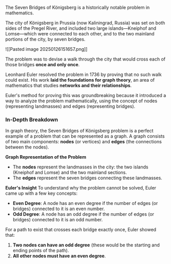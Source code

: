 The Seven Bridges of Königsberg is a historically notable problem in mathematics.

The city of Königsberg in Prussia (now Kaliningrad, Russia) was set on both sides of the Pregel River, and included two large islands—Kneiphof and Lomse—which were connected to each other, and to the two mainland portions of the city, by seven bridges. 

![[Pasted image 20250126151657.png]]

The problem was to devise a walk through the city that would cross each of those bridges **once and only once**.

Leonhard Euler resolved the problem in 1736 by proving that no such walk could exist. His work **laid the foundations for graph theory**, an area of mathematics that studies **networks and their relationships**.

Euler's method for proving this was groundbreaking because it introduced a way to analyze the problem mathematically, using the concept of nodes (representing landmasses) and edges (representing bridges).

### In-Depth Breakdown

In graph theory, the Seven Bridges of Königsberg problem is a perfect example of a problem that can be represented as a graph. A graph consists of two main components: **nodes** (or vertices) and **edges** (the connections between the nodes).

**Graph Representation of the Problem**
- The **nodes** represent the landmasses in the city: the two islands (Kneiphof and Lomse) and the two mainland sections.
- The **edges** represent the seven bridges connecting these landmasses.

**Euler's Insight**
To understand why the problem cannot be solved, Euler came up with a few key concepts:
- **Even Degree**: A node has an even degree if the number of edges (or bridges) connected to it is an even number.
- **Odd Degree**: A node has an odd degree if the number of edges (or bridges) connected to it is an odd number.

For a path to exist that crosses each bridge exactly once, Euler showed that:
1. **Two nodes can have an odd degree** (these would be the starting and ending points of the path).
2. **All other nodes must have an even degree**.
